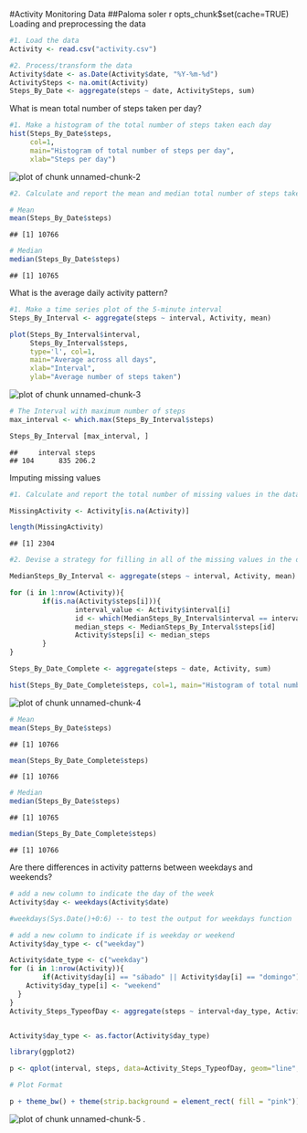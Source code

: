 
#Activity Monitoring Data
##Paloma soler
r opts_chunk$set(cache=TRUE)
Loading and preprocessing the data

```r
#1. Load the data
Activity <- read.csv("activity.csv")

#2. Process/transform the data
Activity$date <- as.Date(Activity$date, "%Y-%m-%d")
ActivitySteps <- na.omit(Activity)
Steps_By_Date <- aggregate(steps ~ date, ActivitySteps, sum)
```

What is mean total number of steps taken per day?


```r
#1. Make a histogram of the total number of steps taken each day
hist(Steps_By_Date$steps, 
     col=1, 
     main="Histogram of total number of steps per day",
     xlab="Steps per day")
```

![plot of chunk unnamed-chunk-2](figure/unnamed-chunk-2.png) 

```r
#2. Calculate and report the mean and median total number of steps taken per day

# Mean
mean(Steps_By_Date$steps)
```

```
## [1] 10766
```

```r
# Median
median(Steps_By_Date$steps)
```

```
## [1] 10765
```

What is the average daily activity pattern?

```r
#1. Make a time series plot of the 5-minute interval 
Steps_By_Interval <- aggregate(steps ~ interval, Activity, mean)

plot(Steps_By_Interval$interval, 
     Steps_By_Interval$steps, 
     type='l', col=1,
     main="Average across all days", 
     xlab="Interval", 
     ylab="Average number of steps taken")
```

![plot of chunk unnamed-chunk-3](figure/unnamed-chunk-3.png) 

```r
# The Interval with maximum number of steps
max_interval <- which.max(Steps_By_Interval$steps)

Steps_By_Interval [max_interval, ]
```

```
##     interval steps
## 104      835 206.2
```

Imputing missing values



```r
#1. Calculate and report the total number of missing values in the dataset

MissingActivity <- Activity[is.na(Activity)]

length(MissingActivity)
```

```
## [1] 2304
```

```r
#2. Devise a strategy for filling in all of the missing values in the dataset. 

MedianSteps_By_Interval <- aggregate(steps ~ interval, Activity, mean)

for (i in 1:nrow(Activity)){
        if(is.na(Activity$steps[i])){
                interval_value <- Activity$interval[i]
                id <- which(MedianSteps_By_Interval$interval == interval_value)
                median_steps <- MedianSteps_By_Interval$steps[id]
                Activity$steps[i] <- median_steps
        }
}

Steps_By_Date_Complete <- aggregate(steps ~ date, Activity, sum)

hist(Steps_By_Date_Complete$steps, col=1, main="Histogram of total number of steps per day(complete by median)", xlab="Total number of steps in a day")
```

![plot of chunk unnamed-chunk-4](figure/unnamed-chunk-4.png) 

```r
# Mean
mean(Steps_By_Date$steps)
```

```
## [1] 10766
```

```r
mean(Steps_By_Date_Complete$steps)
```

```
## [1] 10766
```

```r
# Median
median(Steps_By_Date$steps)
```

```
## [1] 10765
```

```r
median(Steps_By_Date_Complete$steps)
```

```
## [1] 10766
```

Are there differences in activity patterns between weekdays and weekends?


```r
# add a new column to indicate the day of the week 
Activity$day <- weekdays(Activity$date)

#weekdays(Sys.Date()+0:6) -- to test the output for weekdays function

# add a new column to indicate if is weekday or weekend
Activity$day_type <- c("weekday")

Activity$date_type <- c("weekday")
for (i in 1:nrow(Activity)){        
        if(Activity$day[i] == "sábado" || Activity$day[i] == "domingo"){
    Activity$day_type[i] <- "weekend"
  }   
}
Activity_Steps_TypeofDay <- aggregate(steps ~ interval+day_type, Activity, mean)


Activity$day_type <- as.factor(Activity$day_type)

library(ggplot2)

p <- qplot(interval, steps, data=Activity_Steps_TypeofDay, geom="line", xlab="Interval",ylab="Steps Number", main="") + facet_wrap(~ day_type, ncol=1)

# Plot Format

p + theme_bw() + theme(strip.background = element_rect( fill = "pink")) + geom_line(colour="blue")
```

![plot of chunk unnamed-chunk-5](figure/unnamed-chunk-5.png) 
.
